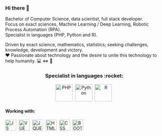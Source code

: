 ### Hi there 👋

Bachelor of Computer Science, data scientist, full stack developer. 
<br/>Focus on exact sciences, Machine Learning / Deep Learning, Robotic Process Automation (RPA). 
<br/>Specialist in languages (PHP, Python and R).

Driven by exact science, mathematics, statistics; seeking challenges, knowledge, development and victory. 
<br/>:heart: Passionate about technology and the desire to unite this technology to help humanity. :computer: <=> :dna:

<h3 align="center">Specialist in languages :rocket:</h3>
<p align="center">
<img src="https://i.ibb.co/X75fk3k/php-logo.png" height="55" alt="PHP">&nbsp
<img src="https://i.ibb.co/6W6CP9R/python-logo.png" height="55" alt="Python">&nbsp
<img src="https://i.ibb.co/0fKZ8bM/r-logo.png" height="55" alt="R">&nbsp
</p>

<h4>Working with:</h4>
<p align="left">
<img src="https://i.ibb.co/x6JPDvR/javascript-logo.png" height="35" alt="JS">&nbsp
<img src="https://i.ibb.co/8KKFmZv/vue-logo.png" height="35" alt="VUE">&nbsp
<img src="https://i.ibb.co/dPXjz20/jquery-logo.gif" height="35" alt="JQUERY">&nbsp
<img src="https://i.ibb.co/xJd0FFC/html5-logo.png" height="35" alt="HTML">&nbsp
<img src="https://i.ibb.co/Y7QCDJv/css3-logo.png" height="35" alt="CSS">&nbsp
<img src="https://i.ibb.co/TM815fs/bootstrap-logo.png" height="35" alt="BOOTSTRAP">&nbsp
</p>


<!--
**JoseMateusCamargo/JoseMateusCamargo** is a ✨ _special_ ✨ repository because its `README.md` (this file) appears on your GitHub profile.

Here are some ideas to get you started:

- 🔭 I’m currently working on ...
- 🌱 I’m currently learning ...
- 👯 I’m looking to collaborate on ...
- 🤔 I’m looking for help with ...
- 💬 Ask me about ...
- 📫 How to reach me: ...
- 😄 Pronouns: ...
- ⚡ Fun fact: ...
-->
